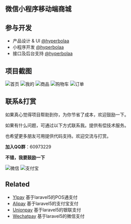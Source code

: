## 微信小程序移动端商城


## 参与开发
- 产品设计 & UI [@hyperbolaa](https://github.com/hyperbolaa)
- 小程序开发     [@hyperbolaa](https://github.com/hyperbolaa)
- 接口及后台支持 [@hyperbolaa](https://github.com/hyperbolaa)


## 项目截图

![首页](http://onzbviqx3.bkt.clouddn.com/x_home.png?imageView2/2/w/320/h/640)
![我的](http://onzbviqx3.bkt.clouddn.com/x_mine.png?imageView2/2/w/320/h/640)
![商品](http://onzbviqx3.bkt.clouddn.com/x_goods.png?imageView2/2/w/320/h/640)
![购物车](http://onzbviqx3.bkt.clouddn.com/x_cart.png?imageView2/2/w/320/h/640)
![订单](http://onzbviqx3.bkt.clouddn.com/x_order.png?imageView2/2/w/320/h/640)

## 联系&打赏 ##

如果真心觉得项目帮助到你，为你节省了成本，欢迎鼓励一下。

如果有什么问题，可通过以下方式联系我。提供有偿技术服务。

也希望更多朋友可用提供代码支持。欢迎交流与打赏。

**加入QQ群**：60973229

**不错，我要鼓励一下**

![微信](http://onzbviqx3.bkt.clouddn.com/hyperbolaa_wechat.JPG?imageView2/2/w/200/h/300)
![支付宝](http://onzbviqx3.bkt.clouddn.com/hyperbolaa_alipay.JPG?imageView2/2/w/220/h/260)
 
## Related

- [Ylpay](https://github.com/hyperbolaa/Ylpay)   基于laravel5的POS通支付
- [Alipay](https://github.com/hyperbolaa/Alipay)  基于laravel5的支付宝支付
- [Unionpay](https://github.com/hyperbolaa/Unionpay)  基于laravel5的银联支付
- [Wechatpay](https://github.com/hyperbolaa/Wechatpay)  基于laravel5的微信支付